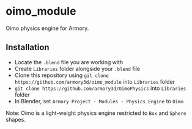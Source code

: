 # oimo_module

Oimo physics engine for Armory.

## Installation

- Locate the `.blend` file you are working with
- Create `Libraries` folder alongside your `.blend` file
- Clone this repository using `git clone https://github.com/armory3d/oimo_module` into `Libraries` folder
- `git clone https://github.com/armory3d/OimoPhysics` into `Libraries` folder
- In Blender, set `Armory Project - Modules - Physics Engine` to `Oimo`

Note: Oimo is a light-weight physics engine restricted to `Box` and `Sphere` shapes.
